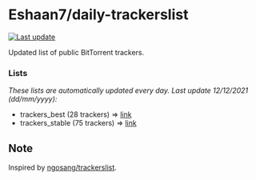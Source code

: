 
# Eshaan7/daily-trackerslist 

[![Last update](https://img.shields.io/badge/Last%20update-12/12/2021-blue.svg)](#)

Updated list of public BitTorrent trackers.

### Lists
*These lists are automatically updated every day. Last update 12/12/2021 (_dd/mm/yyyy_):*

* trackers_best (28 trackers) => [link](https://raw.githubusercontent.com/eshaan7/daily-trackerslist/master/trackers_best.txt)
* trackers_stable (75 trackers) => [link](https://raw.githubusercontent.com/eshaan7/daily-trackerslist/master/trackers_stable.txt)

## Note

Inspired by [ngosang/trackerslist](https://github.com/ngosang/trackerslist).
